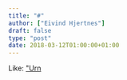 ```yaml
---
title: "#"
author: ["Eivind Hjertnes"]
draft: false
type: "post"
date: 2018-03-12T01:00:00+01:00
---
```


Like: ["Urn](http://urn-lang.com/)
